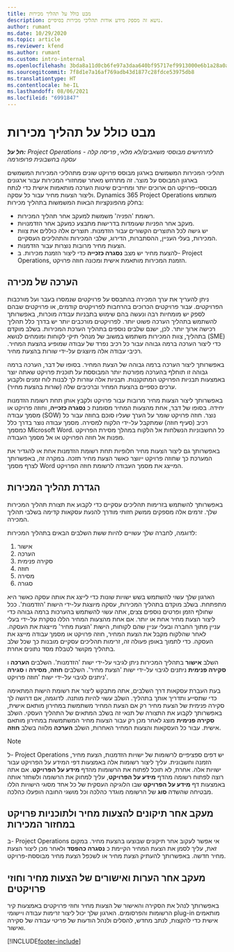 ```yaml
---
title: מבט כולל על תהליך מכירות
description: נושא זה מספק מידע אודות תהליכי מכירות בסיסיים.
author: rumant
ms.date: 10/29/2020
ms.topic: article
ms.reviewer: kfend
ms.author: rumant
ms.custom: intro-internal
ms.openlocfilehash: 3bda8a11d0cb6fe97a3daa640bf95717ef9913000e6b1a28a0a27a35527dbf6f
ms.sourcegitcommit: 7f8d1e7a16af769adb43d1877c28fdce53975db8
ms.translationtype: HT
ms.contentlocale: he-IL
ms.lasthandoff: 08/06/2021
ms.locfileid: "6991847"
---
```

# <a name="sales-process-overview"></a>מבט כולל על תהליך מכירות

_**חל על:** Project Operations לתרחישים מבוססי משאבים/לא מלאי, פריסה קלה - עסקה בחשבונית פרופורמה_

תהליכי המכירות המשמשים בארגון מבוסס פרויקט שונים מתהליכי המכירות המשמשים בארגון המבוסס על מוצר. זה מתרחש מאחר שמחזורי המכירות עבור ארגונים מבוססי-פרויקט הם ארוכים יותר ומחייבים שיטות הערכה מותאמות אישית כדי לנתח וליצור הצעות מחיר עבור כל עסקה. Dynamics 365 Project Operations משתמש בחלק מהפונקציות הבאות המשמשות בתהליך מכירות:

- רשומת 'הפניה' משמשת למעקב אחר תהליך המכירות.
- מעקב אחר הפניות שעומדות בדרישות מתבצע כמעקב אחר הזדמנויות.
- יש גישה לכל התוצרים הקשורים עבור הזדמנות. תוצרים אלה כוללים את צוות המכירות, בעלי העניין, ההסתברות, הדירוג, שלבי המכירות והתהליכים העסקיים.
- הצעות מחיר מרובות נוצרות עבור הזדמנות.
- להצעת מחיר יש מצב **נסגרה כזכייה** כדי ליצור הזמנת מכירות. ב- Project Operations, הזמנת המכירות מותאמת אישית ומכונה חוזה פרויקט.

## <a name="estimate-a-sale"></a>הערכה של מכירה
ניתן להעריך את ערך המכירה בהתבסס על פרויקטים שנמסרו בעבר ועל מורכבות הפרויקטים. עבור פרויקטים הכרוכים בהרחבות לפרויקטים קודמים, או פרויקטים שבהם לספק יש מומחיות רבה ונעשה בהם שימוש בתבניות עבודה מוכרות, באפשרותך להשתמש בתהליך הערכה פשוט יותר. לפרויקטים מורכבים יותר יש בדרך כלל תהליך רכישה ארוך יותר. לכן, ישנם שלבים נוספים בתהליך הערכת המכירות. בשלב מוקדם בתהליך, צוות המכירות משתמש במשוב של מנהלי תיקי לקוחות ומומחים לנושא (SME) כדי ליצור הערכה ברמה גבוהה עבור כל רכיב נפרד של עבודה שמופיע בהצעת המחיר. רכיבי עבודה אלה מיוצגים על-ידי שורות בהצעת מחיר. 

באפשרותך ליצור הערכה ברמה גבוהה של הצעת המחיר. בסופו של דבר, הערכה ברמה גבוהה זו תוחלף בהערכה מפורטת יותר המבוססת על תוכנית פרויקט שאתה יוצר באמצעות תבניות הפרויקט המתוקננות. תבניות אלה עוזרות לך לבנות לוח זמנים ולקבוע ערכים כספיים בהצעת המחיר וברכיבים שלה (שורות בהצעת מחיר). 

באפשרותך ליצור הצעות מחיר מרובות עבור פרויקט ולקבץ אותן תחת רשומת הזדמנות יחידה. בסופו של דבר, אחת מהצעות המחיר מסומנת כ **נסגרה כזכייה**, וחוזה פרויקט או מסמך עבודה (SOW) נוצר. חוזה פרויקט שומר על הערך שעליו סוכם בחוזה עבור כל רכיב (סעיף חוזה) שמתקבל על-ידי הלקוח למסירה. מסמך עבודה נוצר בדרך כלל כמסמך Microsoft Word. כל החשבוניות הנשלחות אל הלקוח במהלך מסירת הפרויקט מפנות אל חוזה הפרויקט או אל מסמך העבודה.

באפשרותך גם ליצור הצעות מחיר חלופיות תחת רשומת הזדמנות אחת או להגדיר את המערכת כך שחוזה פרויקט ייווצר כאשר הצעת מחיר תזכה. במקרה זה, באפשרותך לצרף מסמך Word המייצג את מסמך העבודה לרשומת חוזה הפרויקט.

## <a name="configure-the-sales-process"></a>הגדרת תהליך המכירות
באפשרותך להשתמש בזרימות תהליכים עסקיים כדי לקבוע את תצורת תהליך המכירות שלך. זרמים אלה מספקים ממשק חזותי מודרך להנעת עסקאות קדימה בשלבי תהליך המכירה.

לדוגמה, לחברה שלך עשויים להיות ששת השלבים הבאים בתהליך המכירות:

1. אישור
2. הערכה
3. סקירה פנימית
4. חוזה
5. מסירה
6. סגורה
 
הארגון שלך עשוי להשתמש בשש ישויות שונות כדי לייצג את אותה עסקה כאשר היא מתפתחת. בשלב מוקדם בתהליך המכירות, עסקה מיוצגת על-ידי הישות 'הזדמנות'. ככל שחולף הזמן ופרטים נוספים צצים, אתה עשוי להשתמש בהערכות ברמה גבוהה כדי ליצור הצעת מחיר אחת או יותר. אם אחת מהצעות המחיר הללו נסקרת על-ידי בעלי עניין מתוך החברה ובעלי עניין שהם לקוחות, הישות 'הצעת מחיר' מייצגת את העסקה. לאחר שהלקוח מקבל את הצעת המחיר, חוזה פרויקט או מסמך עבודה מייצג את העסקה. כדי לתמוך באופן פעולה זה, זרימות תהליכים עסקיים מובנות כך שכל שלב בתהליך מקושר לטבלת מסד נתונים אחרת.

השלב **אישור** בתהליך המכירות ניתן לגיבוי על-ידי ישות 'הזדמנות'. השלבים **הערכה** ו **סקירה פנימית** ניתנים לגיבוי על-ידי ישות 'הצעת מחיר'. השלבים **חוזה**, **מסירה** ו **סגירה** ניתנים לגיבוי על-ידי ישות 'חוזה פרויקט'.

בעת העברת עסקאות דרך השלבים, אתה מתבקש ליצור את רשומת הישות המתאימה כדי שתסייע ותדריך אותך בתהליך. השלב עשוי להיות מותנה. לדוגמה, אם דרושה לך סקירה פנימית של הצעת מחיר רק אם הצעת המחיר משתמשת במחירון מותאם אישית, באפשרותך לקבוע את התצורה של תנאי זה בשלב המתאים של התהליך העסקי. השלב **סקירה פנימית** מוצג לאחר מכן רק עבור הצעות מחיר המשתמשות במחירון מותאם אישית. עבור כל העסקאות והצעות המחיר האחרות, השלב **הערכה** מלווה בשלב **חוזה**.

> [!NOTE]
> ל- Project Operations יש דפים ספציפיים לרשומות של ישויות הזדמנות, הצעת מחיר, הזמנה וחשבונית. עליך ליצור רשומות אלה באמצעות דפי המידע על הפרויקט עבור ישויות אלה. אחרת, לא תוכל לפתוח את הרשומות מהדף **מידע על הפרויקט**. אם אתה רוצה לפתוח רשומה מהדף **מידע על הפרויקט**, עליך למחוק את הרשומה ולשחזר אותה באמצעות דף **מידע על הפרויקט** שבו הלוגיקה העסקית של כל אחד מסוגי הישויות הללו מבטיחה שהשדה **סוג** של הרשומה מוגדר כהלכה וכל מושגי החובה הופעלו כהלכה.


## <a name="track-revisions-to-quotes-and-project-plans-in-the-sales-cycle"></a>מעקב אחר תיקונים להצעות מחיר ולתוכניות פרויקט במחזור המכירות
ב- Project Operations אי אפשר לעקוב אחר תיקונים שבוצעו בהצעת מחיר. במקום זאת, עליך לסמן את הצעת המחיר הקיימת כ **נסגרה כהפסד** ולאחר מכן ליצור הצעת מחיר חדשה. באפשרותך להעתיק הצעת מחיר או לשכפל הצעת מחיר מבוססת-פרויקט.

## <a name="track-comments-and-approvals-of-quotes-and-project-contracts"></a>מעקב אחר הערות ואישורים של הצעות מחיר וחוזי פרויקטים
באפשרותך לנהל את הסקירה והאישור של הצעות מחיר וחוזי פרויקטים באמצעות קיר הרשומות והפרסומים. הארגון שלך יכול ליצור זרימות עבודה ויישומי plug-in מותאמים אישית כדי להקצות, לנתב מחדש, להסלים ולנהל הודעות של פריטי עבודה של סקירה ואישור.


[!INCLUDE[footer-include](../includes/footer-banner.md)]